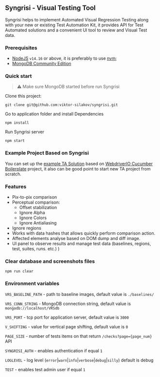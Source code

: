 ## Syngrisi - Visual Testing Tool

Syngrisi helps to implement Automated Visual Regression Testing along with your new or existing Test Automation Kit, it provides API for Test Automated solutions and a convenient UI tool to review and Visual Test data.

### Prerequisites
 * [NodeJS](https://nodejs.org/en/download/) `v14.16` or above, it is preferably to use [nvm](https://github.com/nvm-sh/nvm);
 * [MongoDB Community Edition](https://docs.mongodb.com/manual/administration/install-community/)

### Quick start

>⚠️ Make sure MongoDB started before run Syngrisi

Clone this project:
```shell script
git clone git@github.com:viktor-silakov/syngrisi.git
```
Go to application folder and install Dependencies
```shell script
npm install
```

Run Syngrisi server
```shell script
npm start
```

### Example Project Based on Syngrisi

You can set up the [example TA Solution](https://github.com/viktor-silakov/syngrisi-cucumber-example) based on [WebdriverIO Cucumber Boilerplate](https://github.com/webdriverio/cucumber-boilerplate) project, it also can be good point to start new TA project from scratch.

### Features

* Pix-to-pix comparison
* Perceptual comparison:
    * Offset stabilization
    * Ignore Alpha
    * Ignore Colors
    * Ignore Antialiasing
* Ignore regions
* Works with data hashes that allows quickly perform comparison action.
* Affected elements analyse based on DOM dump and diff image.
* UI panel to observe results and manage test data (baselines, regions, test, suites, runs. etc.) )


### Clear database and screenshots files

```shell script
npm run clear
```

### Environment variables

 `VRS_BASELINE_PATH` - path to baseline images, default value is `./baselines/`

 `VRS_CONN_STRING` - MongoDB connection string, default value is `mongodb://localhost/VRSdb`

 `VRS_PORT` - tcp port for application server, default value is `3000`

 `V_SHIFTING` - value for vertical page shifting, default value is `0`

 `PAGE_SIZE` - number of tests items on that return `/checks?page={page_num}` API

 `SYNGRISI_AUTH` - enables authentication if equal `1`

 `LOGLEVEL` - log level (`error`|`warn`|`info`|`verbose`|`debug`|`silly`) default is debug

 `TEST` - enables test admin user if equal `1`
